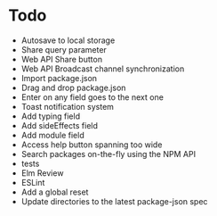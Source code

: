 # Todo

- Autosave to local storage
- Share query parameter
- Web API Share button
- Web API Broadcast channel synchronization
- Import package.json
- Drag and drop package.json
- Enter on any field goes to the next one
- Toast notification system
- Add typing field
- Add sideEffects field
- Add module field
- Access help button spanning too wide
- Search packages on-the-fly using the NPM API
- tests
- Elm Review
- ESLint
- Add a global reset
- Update directories to the latest package-json spec